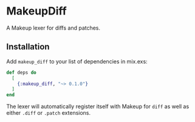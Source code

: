 # MakeupDiff

A Makeup lexer for diffs and patches.

## Installation

Add `makeup_diff` to your list of dependencies in mix.exs:

```elixir
def deps do
  [
    {:makeup_diff, "~> 0.1.0"}
  ]
end
```

The lexer will automatically register itself with Makeup for `diff` as well as
either `.diff` or `.patch` extensions.
